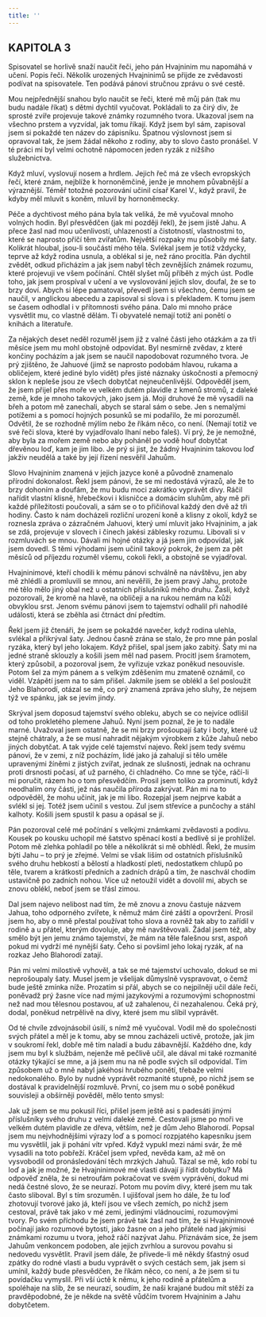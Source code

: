 ```yaml
---
title: ''
---
```


## KAPITOLA 3

Spisovatel se horlivě snaží naučit řeči, jeho pán Hvajninim mu napomáhá v učení. Popis řeči. Několik urozených Hvajninimů se přijde ze zvědavosti podívat na spisovatele. Ten podává pánovi stručnou zprávu o své cestě.

Mou nejpřednější snahou bylo naučit se řeči, které mě můj pán (tak mu budu nadále říkat) s dětmi dychtil vyučovat. Pokládali to za čirý div, že sprosté zvíře projevuje takové známky rozumného tvora. Ukazoval jsem na všechno prstem a vyzvídal, jak tomu říkají. Když jsem byl sám, zapisoval jsem si pokaždé ten název do zápisníku. Špatnou výslovnost jsem si opravoval tak, že jsem žádal někoho z rodiny, aby to slovo často pronášel. V té práci mi byl velmi ochotně nápomocen jeden ryzák z nižšího služebnictva.

Když mluví, vyslovují nosem a hrdlem. Jejich řeč má ze všech evropských řečí, které znám, nejblíže k hornoněmčině, jenže je mnohem půvabnější a výraznější. Téměř totožné pozorování učinil císař Karel V., když pravil, že kdyby měl mluvit s koněm, mluvil by hornoněmecky.

Péče a dychtivost mého pána byla tak veliká, že mě vyučoval mnoho volných hodin. Byl přesvědčen (jak mi později řekl), že jsem jistě Jahu. A přece žasl nad mou učenlivostí, uhlazeností a čistotností, vlastnostmi to, které se naprosto příčí těm zvířatům. Největší rozpaky mu působily mé šaty. Kolikrát hloubal, jsou-li součástí mého těla. Svlékal jsem je totiž vždycky, teprve až když rodina usnula, a oblékal si je, než ráno procitla. Pán dychtil zvědět, odkud přicházím a jak jsem nabyl těch zevnějších známek rozumu, které projevuji ve všem počínání. Chtěl slyšet můj příběh z mých úst. Podle toho, jak jsem prospíval v učení a ve vyslovování jejich slov, doufal, že se to brzy doví. Abych si lépe pamatoval, převedl jsem si všechno, čemu jsem se naučil, v anglickou abecedu a zapisoval si slova i s překladem. K tomu jsem se časem odhodlal i v přítomnosti svého pána. Dalo mi mnoho práce vysvětlit mu, co vlastně dělám. Ti obyvatelé nemají totiž ani ponětí o knihách a literatuře.

Za nějakých deset neděl rozuměl jsem již z valné části jeho otázkám a za tři měsíce jsem mu mohl obstojně odpovídat. Byl nesmírně zvědav, z které končiny pocházím a jak jsem se naučil napodobovat rozumného tvora. Je prý zjištěno, že Jahuové (jimž se naprosto podobám hlavou, rukama a obličejem, které jediné bylo vidět) přes jisté náznaky úskočnosti a přemocný sklon k nepleše jsou ze všech dobytčat nejneučenlivější. Odpověděl jsem, že jsem přijel přes moře ve velkém dutém plavidle z kmenů stromů, z daleké země, kde je mnoho takových, jako jsem já. Moji druhové že mě vysadili na břeh a potom mě zanechali, abych se staral sám o sebe. Jen s nemalými potížemi a s pomocí hojných posunků se mi podařilo, že mi porozuměl. Odvětil, že se rozhodně mýlím nebo že říkám něco, co není. (Nemají totiž ve své řeči slova, které by vyjadřovalo lhaní nebo faleš). Ví prý, že je nemožné, aby byla za mořem země nebo aby poháněl po vodě houf dobytčat dřevěnou loď, kam je jim libo. Je prý si jist, že žádný Hvajninim takovou loď jakživ neudělá a také by její řízení nesvěřil Jahuům.

Slovo Hvajninim znamená v jejich jazyce koně a původně znamenalo přírodní dokonalost. Řekl jsem pánovi, že se mi nedostává výrazů, ale že to brzy dohoním a doufám, že mu budu moci zakrátko vyprávět divy. Ráčil nařídit vlastní klisně, hřebečkovi i klisničce a domácím sluhům, aby mě při každé příležitosti poučovali, a sám se o to přičiňoval každý den dvě až tři hodiny. Často k nám docházeli rozliční urození koně a klisny z okolí, když se roznesla zpráva o zázračném Jahuovi, který umí mluvit jako Hvajninim, a jak se zdá, projevuje v slovech i činech jakési záblesky rozumu. Libovali si v rozmluvách se mnou. Dávali mi hojné otázky a já jsem jim odpovídal, jak jsem dovedl. S těmi výhodami jsem učinil takový pokrok, že jsem za pět měsíců od příjezdu rozuměl všemu, cokoli řekli, a obstojně se vyjadřoval.

Hvajninimové, kteří chodili k mému pánovi schválně na návštěvu, jen aby mě zhlédli a promluvili se mnou, ani nevěřili, že jsem pravý Jahu, protože mé tělo mělo jiný obal než u ostatních příslušníků mého druhu. Žasli, když pozorovali, že kromě na hlavě, na obličeji a na rukou nemám na kůži obvyklou srst. Jenom svému pánovi jsem to tajemství odhalil při nahodilé události, která se zběhla asi čtrnáct dní předtím.

Řekl jsem již čtenáři, že jsem se pokaždé navečer, když rodina ulehla, svlékal a přikrýval šaty. Jednou časně zrána se stalo, že pro mne pán poslal ryzáka, který byl jeho lokajem. Když přišel, spal jsem jako zabitý. Šaty mi na jedné straně sklouzly a košili jsem měl nad pasem. Procitl jsem šramotem, který způsobil, a pozoroval jsem, že vyřizuje vzkaz poněkud nesouvisle. Potom šel za mým pánem a s velkým zděšením mu zmateně oznámil, co viděl. Vzápětí jsem na to sám přišel. Jakmile jsem se oblékl a šel posloužit Jeho Blahorodí, otázal se mě, co prý znamená zpráva jeho sluhy, že nejsem týž ve spánku, jak se jevím jindy.

Skrýval jsem doposud tajemství svého obleku, abych se co nejvíce odlišil od toho prokletého plemene Jahuů. Nyní jsem poznal, že je to nadále marné. Uvažoval jsem ostatně, že se mi brzy prošoupají šaty i boty, které už stejně chátraly, a že se musí nahradit nějakým výrobkem z kůže Jahuů nebo jiných dobytčat. A tak vyjde celé tajemství najevo. Řekl jsem tedy svému pánovi, že v zemi, z níž pocházím, lidé jako já zahalují si tělo uměle upravenými žíněmi z jistých zvířat, jednak ze slušnosti, jednak na ochranu proti drsnosti počasí, ať už parného, či chladného. Co mne se týče, ráčí-li mi poručit, rázem ho o tom přesvědčím. Prosil jsem toliko za prominutí, když neodhalím ony části, jež nás naučila příroda zakrývat. Pán mi na to odpověděl, že mohu učinit, jak je mi libo. Rozepjal jsem nejprve kabát a svlékl si jej. Totéž jsem učinil s vestou. Zul jsem střevíce a punčochy a stáhl kalhoty. Košili jsem spustil k pasu a opásal se jí.

Pán pozoroval celé mé počínání s velkými známkami zvědavosti a podivu. Kousek po kousku uchopil mé šatstvo spěnací kostí a bedlivě si je prohlížel. Potom mě zlehka pohladil po těle a několikrát si mě obhlédl. Řekl, že musím býti Jahu – to prý je zřejmé. Velmi se však liším od ostatních příslušníků svého druhu hebkostí a bělostí a hladkostí pleti, nedostatkem chlupů po těle, tvarem a krátkostí předních a zadních drápů a tím, že naschvál chodím ustavičně po zadních nohou. Více už netoužil vidět a dovolil mi, abych se znovu oblékl, neboť jsem se třásl zimou.

Dal jsem najevo nelibost nad tím, že mě znovu a znovu častuje názvem Jahua, toho odporného zvířete, k němuž mám čiré záští a opovržení. Prosil jsem ho, aby o mně přestal používat toho slova a rovněž tak aby to zařídil v rodině a u přátel, kterým dovoluje, aby mě navštěvovali. Žádal jsem též, aby smělo být jen jemu známo tajemství, že mám na těle falešnou srst, aspoň pokud mi vydrží mé nynější šaty. Čeho si povšiml jeho lokaj ryzák, ať na rozkaz Jeho Blahorodí zatají.

Pán mi velmi milostivě vyhověl, a tak se mé tajemství uchovalo, dokud se mi neprošoupaly šaty. Musel jsem je všelijak důmyslně vyspravovat, o čemž bude ještě zmínka níže. Prozatím si přál, abych se co nejpilněji učil dále řeči, poněvadž prý žasne více nad mými jazykovými a rozumovými schopnostmi než nad mou tělesnou postavou, ať už zahalenou, či nezahalenou. Čeká prý, dodal, poněkud netrpělivě na divy, které jsem mu slíbil vyprávět.

Od té chvíle zdvojnásobil úsilí, s nímž mě vyučoval. Vodil mě do společnosti svých přátel a měl je k tomu, aby se mnou zacházeli uctivě, protože, jak jim v soukromí řekl, dobře mě tím naladí a budu zábavnější. Každého dne, kdy jsem mu byl k službám, nejenže mě pečlivě učil, ale dával mi také rozmanité otázky týkající se mne, a já jsem mu na ně podle svých sil odpovídal. Tím způsobem už o mně nabyl jakéhosi hrubého ponětí, třebaže velmi nedokonalého. Bylo by nudné vyprávět rozmanité stupně, po nichž jsem se dostával k pravidelnější rozmluvě. První, co jsem mu o sobě poněkud souvisleji a obšírněji pověděl, mělo tento smysl:

Jak už jsem se mu pokusil říci, přišel jsem ještě asi s padesáti jinými příslušníky svého druhu z velmi daleké země. Cestovali jsme po moři ve velkém dutém plavidle ze dřeva, větším, než je dům Jeho Blahorodí. Popsal jsem mu nejvhodnějšími výrazy loď a s pomocí rozpjatého kapesníku jsem mu vysvětlil, jak ji pohání vítr vpřed. Když vypukl mezi námi svár, že mě vysadili na toto pobřeží. Kráčel jsem vpřed, nevěda kam, až mě on vysvobodil od pronásledování těch mrzkých Jahuů. Tázal se mě, kdo robí tu loď a jak je možné, že Hvajninimové mé vlasti dávají ji řídit dobytku? Má odpověď zněla, že si netroufám pokračovat ve svém vyprávění, dokud mi nedá čestné slovo, že se neurazí. Potom mu povím divy, které jsem mu tak často sliboval. Byl s tím srozuměn. I ujišťoval jsem ho dále, že tu loď zhotovují tvorové jako já, kteří jsou ve všech zemích, po nichž jsem cestoval, právě tak jako v mé zemi, jedinými vládnoucími, rozumovými tvory. Po svém příchodu že jsem právě tak žasl nad tím, že si Hvajninimové počínají jako rozumové bytosti, jako žasne on a jeho přátelé nad jakýmisi známkami rozumu u tvora, jehož ráčí nazývat Jahu. Přiznávám sice, že jsem Jahuům venkoncem podoben, ale jejich zvrhlou a surovou povahu si nedovedu vysvětlit. Pravil jsem dále, že přivede-li mě někdy šťastný osud zpátky do rodné vlasti a budu vyprávět o svých cestách sem, jak jsem si umínil, každý bude přesvědčen, že říkám něco, co není, a že jsem si tu povídačku vymyslil. Při vší úctě k němu, k jeho rodině a přátelům a spoléhaje na slib, že se neurazí, soudím, že naši krajané budou mít stěží za pravděpodobné, že je někde na světě vůdčím tvorem Hvajninim a Jahu dobytčetem.
